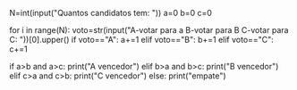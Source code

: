 N=int(input("Quantos candidatos tem: "))
a=0
b=0
c=0

for i in range(N):
    voto=str(input("A-votar para a B-votar para B C-votar para C: "))[0].upper()
    if voto=="A":
        a+=1
    elif voto=="B":
        b+=1
    elif voto=="C":
        c+=1




if a>b and a>c:
    print("A vencedor")
elif b>a and b>c:
    print("B vencedor")
elif c>a and c>b:
    print("C vencedor")
else:
    print("empate")


